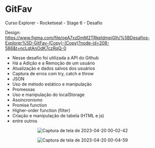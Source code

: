 # GitFav
Curso Explorer - Rocketseat - Stage 6 - Desafio

Design: https://www.figma.com/file/oeA7xzDmM2TRkeIdmeiGlh/%5BDesafios-Explorer%5D-GitFav-(Copy)-(Copy)?node-id=208-586&t=ncLqtAnOdK7czRqQ-0

- Nesse desafio foi utilizada a API do Github
- Há a Adição e a Remoção de um usuário
- Atualização e dados salvos dos usuários
- Captura de erros com try, catch e throw
- JSON
- Uso de método estático e manipulação
- Promessas
- Uso e manipulação do localStorage
- Assincronismo
- Promise function
- Higher-order function (filter)
- Criação e manipulação de tabela (HTML e js)
- entre outros

<div align="center">

![Captura de tela de 2023-04-20 00-02-42](https://user-images.githubusercontent.com/54086293/233247734-f6d5fba9-3349-4102-9fdd-f474a72ca0a5.jpg)

![Captura de tela de 2023-04-20 00-04-59](https://user-images.githubusercontent.com/54086293/233247853-7b27f258-f27e-4a27-928e-55987fdf7808.png)

</div>

